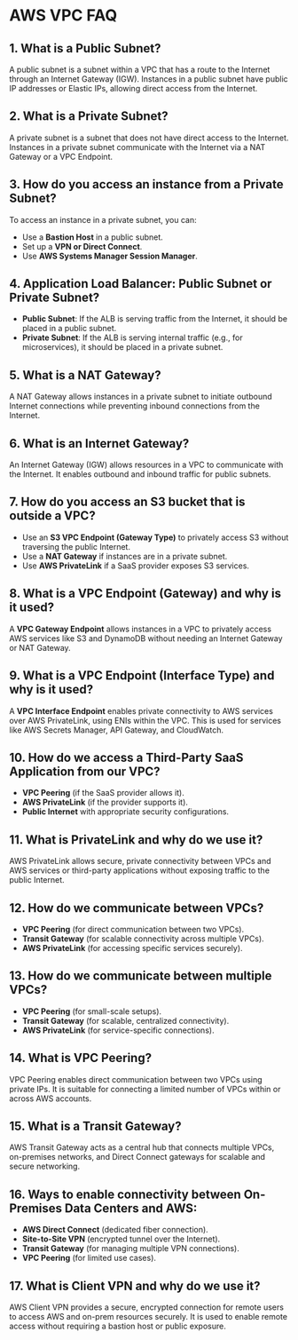 # AWS VPC FAQ

## 1. What is a Public Subnet?
A public subnet is a subnet within a VPC that has a route to the Internet through an Internet Gateway (IGW). Instances in a public subnet have public IP addresses or Elastic IPs, allowing direct access from the Internet.

## 2. What is a Private Subnet?
A private subnet is a subnet that does not have direct access to the Internet. Instances in a private subnet communicate with the Internet via a NAT Gateway or a VPC Endpoint.

## 3. How do you access an instance from a Private Subnet?
To access an instance in a private subnet, you can:
- Use a **Bastion Host** in a public subnet.
- Set up a **VPN or Direct Connect**.
- Use **AWS Systems Manager Session Manager**.

## 4. Application Load Balancer: Public Subnet or Private Subnet?
- **Public Subnet**: If the ALB is serving traffic from the Internet, it should be placed in a public subnet.
- **Private Subnet**: If the ALB is serving internal traffic (e.g., for microservices), it should be placed in a private subnet.

## 5. What is a NAT Gateway?
A NAT Gateway allows instances in a private subnet to initiate outbound Internet connections while preventing inbound connections from the Internet.

## 6. What is an Internet Gateway?
An Internet Gateway (IGW) allows resources in a VPC to communicate with the Internet. It enables outbound and inbound traffic for public subnets.

## 7. How do you access an S3 bucket that is outside a VPC?
- Use an **S3 VPC Endpoint (Gateway Type)** to privately access S3 without traversing the public Internet.
- Use a **NAT Gateway** if instances are in a private subnet.
- Use **AWS PrivateLink** if a SaaS provider exposes S3 services.

## 8. What is a VPC Endpoint (Gateway) and why is it used?
A **VPC Gateway Endpoint** allows instances in a VPC to privately access AWS services like S3 and DynamoDB without needing an Internet Gateway or NAT Gateway.

## 9. What is a VPC Endpoint (Interface Type) and why is it used?
A **VPC Interface Endpoint** enables private connectivity to AWS services over AWS PrivateLink, using ENIs within the VPC. This is used for services like AWS Secrets Manager, API Gateway, and CloudWatch.

## 10. How do we access a Third-Party SaaS Application from our VPC?
- **VPC Peering** (if the SaaS provider allows it).
- **AWS PrivateLink** (if the provider supports it).
- **Public Internet** with appropriate security configurations.

## 11. What is PrivateLink and why do we use it?
AWS PrivateLink allows secure, private connectivity between VPCs and AWS services or third-party applications without exposing traffic to the public Internet.

## 12. How do we communicate between VPCs?
- **VPC Peering** (for direct communication between two VPCs).
- **Transit Gateway** (for scalable connectivity across multiple VPCs).
- **AWS PrivateLink** (for accessing specific services securely).

## 13. How do we communicate between multiple VPCs?
- **VPC Peering** (for small-scale setups).
- **Transit Gateway** (for scalable, centralized connectivity).
- **AWS PrivateLink** (for service-specific connections).

## 14. What is VPC Peering?
VPC Peering enables direct communication between two VPCs using private IPs. It is suitable for connecting a limited number of VPCs within or across AWS accounts.

## 15. What is a Transit Gateway?
AWS Transit Gateway acts as a central hub that connects multiple VPCs, on-premises networks, and Direct Connect gateways for scalable and secure networking.

## 16. Ways to enable connectivity between On-Premises Data Centers and AWS:
- **AWS Direct Connect** (dedicated fiber connection).
- **Site-to-Site VPN** (encrypted tunnel over the Internet).
- **Transit Gateway** (for managing multiple VPN connections).
- **VPC Peering** (for limited use cases).

## 17. What is Client VPN and why do we use it?
AWS Client VPN provides a secure, encrypted connection for remote users to access AWS and on-prem resources securely. It is used to enable remote access without requiring a bastion host or public exposure.

